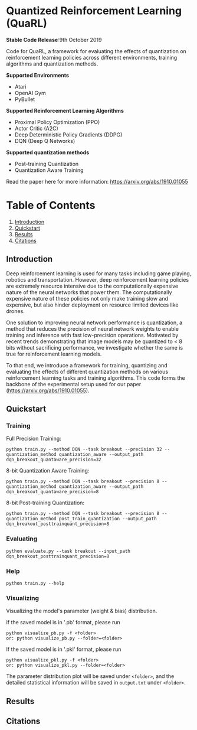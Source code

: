 # Quantized Reinforcement Learning (QuaRL)
**Stable Code Release**:9th October 2019

Code for QuaRL, a framework for evaluating the effects of quantization on reinforcement learning policies across different environments, training algorithms and quantization methods. 

**Supported Environments**
* Atari
* OpenAI Gym 
* PyBullet

**Supported Reinforcement Learning Algorithms**
* Proximal Policy Optimization (PPO)
* Actor Critic (A2C)
* Deep Deterministic Policy Gradients (DDPG)
* DQN (Deep Q Networks)

**Supported quantization methods**
* Post-training Quantization
* Quantization Aware Training

Read the paper here for more information: https://arxiv.org/abs/1910.01055

# Table of Contents
1. [Introduction](#Introduction)
2. [Quickstart](#Quickstart)
3. [Results](#Results)
4. [Citations](#Citations)

## Introduction
Deep reinforcement learning is used for many tasks including game playing, robotics and transportation. However, deep reinforcement learning policies are extremely resource intensive due to the computationally expensive nature of the neural networks that power them. The computationally expensive nature of these policies not only make training slow and expensive, but also hinder deployment on resource limited devices like drones.

One solution to improving neural network performance is quantization, a method that reduces the precision of neural network weights to enable training and inference with fast low-precision operations. Motivated by recent trends demonstrating that image models may be quantized to < 8 bits without sacrificing performance, we investigate whether the same is true for reinforcement learning models.

To that end, we introduce a framework for training, quantizing and evaluating the effects of different quantization methods on various reinforcement learning tasks and training algorithms. This code forms the backbone of the experimental setup used for our paper (https://arxiv.org/abs/1910.01055). 

## Quickstart

### Training

Full Precision Training:

```
python train.py --method DQN --task breakout --precision 32 --quantization_method quantization_aware --output_path dqn_breakout_quantaware_precision=32
```

8-bit Quantization Aware Training:

```
python train.py --method DQN --task breakout --precision 8 --quantization_method quantization_aware --output_path dqn_breakout_quantaware_precision=8
```

8-bit Post-training Quantization:

```
python train.py --method DQN --task breakout --precision 8 --quantization_method post_train_quantization --output_path dqn_breakout_posttrainquant_precision=8
```

### Evaluating

```
python evaluate.py --task breakout --input_path dqn_breakout_posttrainquant_precision=8
```

### Help
```
python train.py --help
```

### Visualizing
Visualizing the model's parameter (weight & bias) distribution.

If the saved model is in '.pb' format, please run 
```
python visualize_pb.py -f <folder>
or: python visualize_pb.py --folder=<folder>
```

If the saved model is in '.pkl' format, please run 
```
python visualize_pkl.py -f <folder>
or: python visualize_pkl.py --folder=<folder>
```

The parameter distribution plot will be saved under ```<folder>```, and the detailed statistical information will be saved in ```output.txt``` under ```<folder>```.

## Results
## Citations
